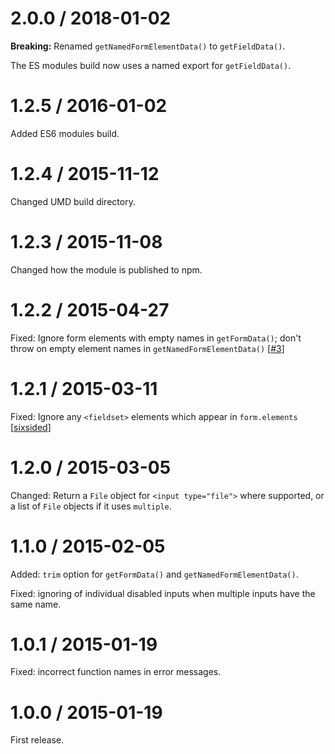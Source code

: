 # 2.0.0 / 2018-01-02

**Breaking:** Renamed `getNamedFormElementData()` to `getFieldData()`.

The ES modules build now uses a named export for `getFieldData()`.

# 1.2.5 / 2016-01-02

Added ES6 modules build.

# 1.2.4 / 2015-11-12

Changed UMD build directory.

# 1.2.3 / 2015-11-08

Changed how the module is published to npm.

# 1.2.2 / 2015-04-27

Fixed: Ignore form elements with empty names in `getFormData()`; don't throw on
empty element names in `getNamedFormElementData()`
[[#3](https://github.com/insin/get-form-data/issues/3)]

# 1.2.1 / 2015-03-11

Fixed: Ignore any `<fieldset>` elements which appear in `form.elements`
[[sixsided](https://github.com/sixsided)]

# 1.2.0 / 2015-03-05

Changed: Return a `File` object for `<input type="file">` where supported, or a
list of `File` objects if it uses `multiple`.

# 1.1.0 / 2015-02-05

Added: `trim` option for `getFormData()` and `getNamedFormElementData()`.

Fixed: ignoring of individual disabled inputs when multiple inputs have the same
name.

# 1.0.1 / 2015-01-19

Fixed: incorrect function names in error messages.

# 1.0.0 / 2015-01-19

First release.
